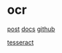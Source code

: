 # ocr

[post](https://juejin.cn/post/7224748605842817061)
[docs](https://docs.rs/tesseract/0.15.1/tesseract/index.html)
[github](https://github.com/antimatter15/tesseract-rs)

[tesseract](https://github.com/tesseract-ocr/tesseract)
